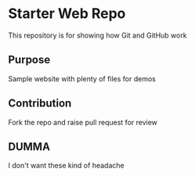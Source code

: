 # Starter Web Repo

This repository is for showing how Git and GitHub work

## Purpose

Sample website with plenty of files for demos

## Contribution
Fork the repo and raise pull request for review

## DUMMA
I don't want these kind of headache
